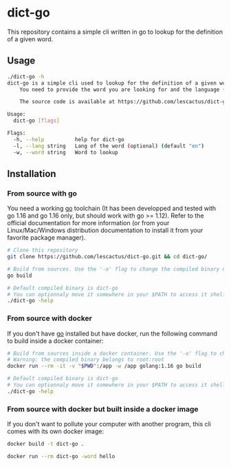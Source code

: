 # dict-go

This repository contains a simple cli written in go to lookup for the definition of a given word.

## Usage

```sh
./dict-go -h      
dict-go is a simple cli used to lookup for the definition of a given word. 
	You need to provide the word you are looking for and the language (optional - default is "en").

	The source code is available at https://github.com/lescactus/dict-go.

Usage:
  dict-go [flags]

Flags:
  -h, --help          help for dict-go
  -l, --lang string   Lang of the word (optional) (default "en")
  -w, --word string   Word to lookup

```

## Installation

### From source with go

You need a working [go](https://golang.org/doc/install) toolchain (It has been developped and tested with go 1.16 and go 1.16 only, but should work with go >= 1.12). Refer to the official documentation for more information (or from your Linux/Mac/Windows distribution documentation to install it from your favorite package manager).

```sh
# Clone this repository
git clone https://github.com/lescactus/dict-go.git && cd dict-go/

# Build from sources. Use the '-o' flag to change the compiled binary name
go build

# Default compiled binary is dict-go
# You can optionnaly move it somewhere in your $PATH to access it shell wide
./dict-go -help
```

### From source with docker

If you don't have [go](https://golang.org/) installed but have docker, run the following command to build inside a docker container:

```sh
# Build from sources inside a docker container. Use the '-o' flag to change the compiled binary name
# Warning: the compiled binary belongs to root:root
docker run --rm -it -v "$PWD":/app -w /app golang:1.16 go build

# Default compiled binary is dict-go
# You can optionnaly move it somewhere in your $PATH to access it shell wide
./dict-go -help
```

### From source with docker but built inside a docker image

If you don't want to pollute your computer with another program, this cli comes with its own docker image:

```sh
docker build -t dict-go .

docker run --rm dict-go -word hello
```
